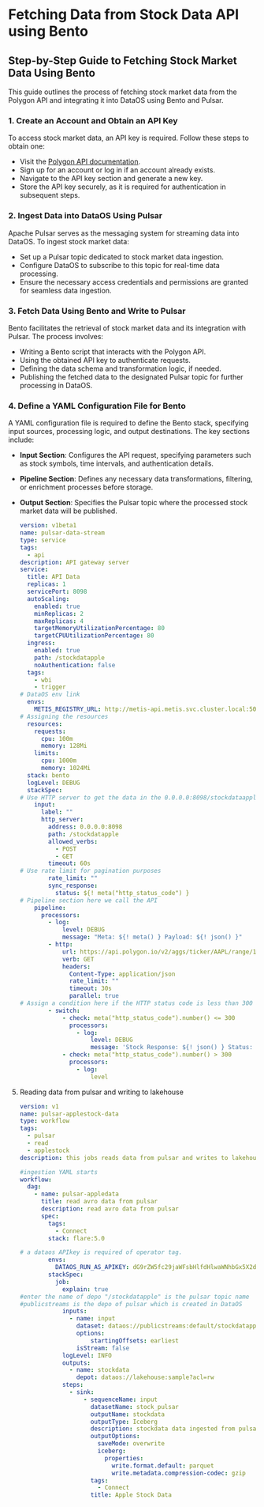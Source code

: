 # Fetching Data from Stock Data API using Bento

## Step-by-Step Guide to Fetching Stock Market Data Using Bento  

This guide outlines the process of fetching stock market data from the Polygon API and integrating it into DataOS using Bento and Pulsar.  

### **1. Create an Account and Obtain an API Key**  
To access stock market data, an API key is required. Follow these steps to obtain one:  

- Visit the [Polygon API documentation](https://polygon.io/docs/stocks/getting-started).  
- Sign up for an account or log in if an account already exists.  
- Navigate to the API key section and generate a new key.  
- Store the API key securely, as it is required for authentication in subsequent steps.  

### **2. Ingest Data into DataOS Using Pulsar**  
Apache Pulsar serves as the messaging system for streaming data into DataOS. To ingest stock market data:  

- Set up a Pulsar topic dedicated to stock market data ingestion.  
- Configure DataOS to subscribe to this topic for real-time data processing.  
- Ensure the necessary access credentials and permissions are granted for seamless data ingestion.  

### **3. Fetch Data Using Bento and Write to Pulsar**  
Bento facilitates the retrieval of stock market data and its integration with Pulsar. The process involves:  

- Writing a Bento script that interacts with the Polygon API.  
- Using the obtained API key to authenticate requests.  
- Defining the data schema and transformation logic, if needed.  
- Publishing the fetched data to the designated Pulsar topic for further processing in DataOS.  

### **4. Define a YAML Configuration File for Bento**  
A YAML configuration file is required to define the Bento stack, specifying input sources, processing logic, and output destinations. The key sections include:  

- **Input Section**: Configures the API request, specifying parameters such as stock symbols, time intervals, and authentication details.  
- **Pipeline Section**: Defines any necessary data transformations, filtering, or enrichment processes before storage.  
- **Output Section**: Specifies the Pulsar topic where the processed stock market data will be published.  
    
    ```yaml
    version: v1beta1
    name: pulsar-data-stream
    type: service
    tags:
      - api
    description: API gateway server
    service:
      title: API Data
      replicas: 1
      servicePort: 8098
      autoScaling:
        enabled: true
        minReplicas: 2
        maxReplicas: 4
        targetMemoryUtilizationPercentage: 80
        targetCPUUtilizationPercentage: 80
      ingress:
        enabled: true
        path: /stockdatapple
        noAuthentication: false
      tags:
        - wbi
        - trigger
    # DataOS env link
      envs:
        METIS_REGISTRY_URL: http://metis-api.metis.svc.cluster.local:5000/api/v2
    # Assigning the resources
      resources:
        requests:
          cpu: 100m
          memory: 128Mi
        limits:
          cpu: 1000m
          memory: 1024Mi
      stack: bento
      logLevel: DEBUG
      stackSpec:
    # Use HTTP server to get the data in the 0.0.0.0:8098/stockdataapple
        input:
          label: ""
          http_server:
            address: 0.0.0.0:8098
            path: /stockdatapple
            allowed_verbs:
              - POST
              - GET
            timeout: 60s
    # Use rate limit for pagination purposes
            rate_limit: ""
            sync_response:
              status: ${! meta("http_status_code") }
    # Pipeline section here we call the API
        pipeline:
          processors:
            - log:
                level: DEBUG
                message: "Meta: ${! meta() } Payload: ${! json() }"
            - http:
                url: https://api.polygon.io/v2/aggs/ticker/AAPL/range/1/day/2022-03-01/2022-04-02?apiKey=vPN3I7pGcKag2ampTWSVZCwBDD55cVF5
                verb: GET
                headers:
                  Content-Type: application/json
                  rate_limit: ""
                  timeout: 30s
                  parallel: true
    # Assign a condition here if the HTTP status code is less than 300 and greater than 300, we will get an error notification
            - switch:
                - check: meta("http_status_code").number() <= 300
                  processors:
                    - log:
                        level: DEBUG
                        message: 'Stock Response: ${! json() } Status: ${! meta("http_status_code")}'
                - check: meta("http_status_code").number() > 300
                  processors:
                    - log:
                        level
    ```
    
5. Reading data from pulsar and writing to lakehouse
    
    ```yaml
    version: v1
    name: pulsar-applestock-data
    type: workflow
    tags:
      - pulsar
      - read
      - applestock
    description: this jobs reads data from pulsar and writes to lakehouse
    
    #ingestion YAML starts
    workflow:
      dag:
        - name: pulsar-appledata
          title: read avro data from pulsar
          description: read avro data from pulsar
          spec:
            tags:
              - Connect
            stack: flare:5.0
    
    # a dataos APIkey is required of operator tag.
            envs: 
              DATAOS_RUN_AS_APIKEY: dG9rZW5fc29jaWFsbHlfdHlwaWNhbGx5X2dyYXRlZnVsX3NuYWlsLjAyYzhiZWU4LWJkNzctNDQ2Zi1hMzJlLTJhZGNjMjg5OGM3Ng==
            stackSpec:
              job:
                explain: true
    #enter the name of depo "/stockdatapple" is the pulsar topic name
    #publicstreams is the depo of pulsar which is created in DataOS
                inputs:
                  - name: input
                    dataset: dataos://publicstreams:default/stockdatapple
                    options:
                        startingOffsets: earliest
                    isStream: false
                logLevel: INFO
                outputs:
                  - name: stockdata
                    depot: dataos://lakehouse:sample?acl=rw
                steps:
                  - sink:
                      - sequenceName: input
                        datasetName: stock_pulsar
                        outputName: stockdata
                        outputType: Iceberg
                        description: stockdata data ingested from pulsar
                        outputOptions:
                          saveMode: overwrite
                          iceberg:
                            properties:
                              write.format.default: parquet
                              write.metadata.compression-codec: gzip
                        tags:
                          - Connect
                        title: Apple Stock Data 
    ```
